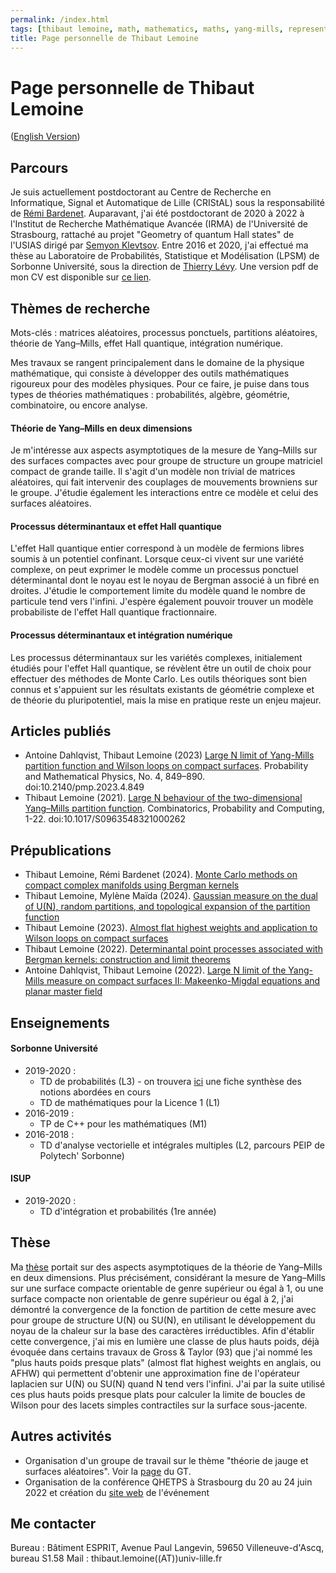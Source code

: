 ```yaml
---
permalink: /index.html
tags: [thibaut lemoine, math, mathematics, maths, yang-mills, representation theory, mathematical physics, probability]
title: Page personnelle de Thibaut Lemoine
---
```

<head>
  <meta name="description" content="Page personnelle de Thibaut Lemoine">
  <meta name="keywords" content="Thibaut Lemoine, math, mathematics, maths, Yang-Mills, representation theory, mathematical physics, probability">
  <meta name="author" content="Thibaut Lemoine">
</head>
  
# Page personnelle de Thibaut Lemoine 

([English Version](https://thibaut-lemoine.github.io/indexEN.html))

## Parcours

Je suis actuellement postdoctorant au Centre de Recherche en Informatique, Signal et Automatique de Lille (CRIStAL) sous la responsabilité de [Rémi Bardenet](https://rbardenet.github.io/). Auparavant, j'ai été postdoctorant de 2020 à 2022 à l'Institut de Recherche Mathématique Avancée (IRMA) de l'Université de Strasbourg, rattaché au projet "Geometry of quantum Hall states" de l'USIAS dirigé par [Semyon Klevtsov](https://irma.math.unistra.fr/~klevtsov/). Entre 2016 et 2020, j'ai effectué ma thèse au Laboratoire de Probabilités, Statistique et Modélisation (LPSM) de Sorbonne Université, sous la direction de [Thierry Lévy](https://www.lpsm.paris/users/levyt/index). Une version pdf de mon CV est disponible sur [ce lien](/CV_FR.pdf).

## Thèmes de recherche

Mots-clés : matrices aléatoires, processus ponctuels, partitions aléatoires, théorie de Yang–Mills, effet Hall quantique, intégration numérique.

Mes travaux se rangent principalement dans le domaine de la physique mathématique, qui consiste à développer des outils mathématiques rigoureux pour des modèles physiques. Pour ce faire, je puise dans tous types de théories mathématiques : probabilités, algèbre, géométrie, combinatoire, ou encore analyse.

#### Théorie de Yang–Mills en deux dimensions

Je m'intéresse aux aspects asymptotiques de la mesure de Yang–Mills sur des surfaces compactes avec pour groupe de structure un groupe matriciel compact de grande taille. Il s'agit d'un modèle non trivial de matrices aléatoires, qui fait intervenir des couplages de mouvements browniens sur le groupe. J'étudie également les interactions entre ce modèle et celui des surfaces aléatoires.

#### Processus déterminantaux et effet Hall quantique

L'effet Hall quantique entier correspond à un modèle de fermions libres soumis à un potentiel confinant. Lorsque ceux-ci vivent sur une variété complexe, on peut exprimer le modèle comme un processus ponctuel déterminantal dont le noyau est le noyau de Bergman associé à un fibré en droites. J'étudie le comportement limite du modèle quand le nombre de particule tend vers l'infini. J'espère également pouvoir trouver un modèle probabiliste de l'effet Hall quantique fractionnaire.

#### Processus déterminantaux et intégration numérique

Les processus déterminantaux sur les variétés complexes, initialement étudiés pour l'effet Hall quantique, se révèlent être un outil de choix pour effectuer des méthodes de Monte Carlo. Les outils théoriques sont bien connus et s'appuient sur les résultats existants de géométrie complexe et de théorie du pluripotentiel, mais la mise en pratique reste un enjeu majeur.

## Articles publiés

- Antoine Dahlqvist, Thibaut Lemoine (2023) [Large N limit of Yang-Mills partition function and Wilson loops on compact surfaces](https://msp.org/pmp/2023/4-4/p03.xhtml). Probability and Mathematical Physics, No. 4, 849–890. doi:10.2140/pmp.2023.4.849
- Thibaut Lemoine (2021). [Large N behaviour of the two-dimensional Yang–Mills partition function](https://www.cambridge.org/core/journals/combinatorics-probability-and-computing/article/abs/large-n-behaviour-of-the-twodimensional-yangmills-partition-function/68E2F00A42AF7D162D81879A8E80B664). Combinatorics, Probability and Computing, 1-22. doi:10.1017/S0963548321000262

## Prépublications

- Thibaut Lemoine, Rémi Bardenet (2024). [Monte Carlo methods on compact complex manifolds using Bergman kernels](https://arxiv.org/abs/2405.09203)
- Thibaut Lemoine, Mylène Maïda (2024). [Gaussian measure on the dual of U(N), random partitions, and topological expansion of the partition function](https://arxiv.org/abs/2405.08393)
- Thibaut Lemoine (2023). [Almost flat highest weights and application to Wilson loops on compact surfaces](https://arxiv.org/abs/2303.11286)
- Thibaut Lemoine (2022). [Determinantal point processes associated with Bergman kernels: construction and limit theorems](https://arxiv.org/abs/2211.06955)
- Antoine Dahlqvist, Thibaut Lemoine (2022). [Large N limit of the Yang-Mills measure on compact surfaces II: Makeenko-Migdal equations and planar master field](https://arxiv.org/abs/2201.05886)


## Enseignements

#### Sorbonne Université

- 2019-2020 :
  - TD de probabilités (L3) - on trouvera [ici](/Synthese_Cours_290.pdf) une fiche synthèse des notions abordées en cours
  - TD de mathématiques pour la Licence 1 (L1)
- 2016-2019 :
  - TP de C++ pour les mathématiques (M1)
- 2016-2018 :
  - TD d'analyse vectorielle et intégrales multiples (L2, parcours PEIP de Polytech' Sorbonne)

#### ISUP

- 2019-2020 :
  - TD d'intégration et probabilités (1re année)

## Thèse

Ma [thèse](https://tel.archives-ouvertes.fr/tel-03096870v1) portait sur des aspects asymptotiques de la théorie de Yang–Mills en deux dimensions. Plus précisément, considérant la mesure de Yang–Mills sur une surface compacte orientable de genre supérieur ou égal à 1, ou une surface compacte non orientable de genre supérieur ou égal à 2, j'ai démontré la convergence de la fonction de partition de cette mesure avec pour groupe de structure U(N) ou SU(N), en utilisant le développement du noyau de la chaleur sur la base des caractères irréductibles. Afin d'établir cette convergence, j'ai mis en lumière une classe de plus hauts poids, déjà évoquée dans certains travaux de Gross & Taylor (93) que j'ai nommé les "plus hauts poids presque plats" (almost flat highest weights en anglais, ou AFHW) qui permettent d'obtenir une approximation fine de l'opérateur laplacien sur U(N) ou SU(N) quand N tend vers l'infini. J'ai par la suite utilisé ces plus hauts poids presque plats pour calculer la limite de boucles de Wilson pour des lacets simples contractiles sur la surface sous-jacente.

## Autres activités

- Organisation d'un groupe de travail sur le thème "théorie de jauge et surfaces aléatoires". Voir la [page](/gt_2023.html) du GT.
- Organisation de la conférence QHETPS à Strasbourg du 20 au 24 juin 2022 et création du [site web](https://qhetps.pages.math.unistra.fr/) de l'événement

## Me contacter

Bureau : Bâtiment ESPRIT, Avenue Paul Langevin, 59650 Villeneuve-d'Ascq, bureau S1.58
Mail : thibaut.lemoine((AT))univ-lille.fr
